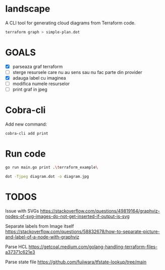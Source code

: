 # landscape

A CLI tool for generating cloud diagrams from Terraform code.

```bash
terraform graph > simple-plan.dot
```

# GOALS

- [x] parseaza graf terraform
- [ ] sterge resursele care nu au sens sau nu fac parte din provider
- [x] adauga label cu imaginea
- [ ] modifica numele resurselor
- [ ] print graf in jpeg

# Cobra-cli

Add new command:

```bash
cobra-cli add print  
```

# Run code

```bash
go run main.go print .\terraform_example\ 

dot -Tjpeg diagram.dot -o diagram.jpg
```


# TODOS

Issue with SVGs
https://stackoverflow.com/questions/49819164/graphviz-nodes-of-svg-images-do-not-get-inserted-if-output-is-svg

Separate labels from Image itself
https://stackoverflow.com/questions/58832678/how-to-separate-picture-and-label-of-a-node-with-graphviz

Parse HCL
https://getcoal.medium.com/golang-handling-terraform-files-a37371c621e3

Parse state file
https://github.com/fujiwara/tfstate-lookup/tree/main
